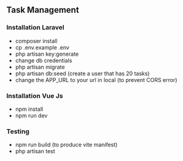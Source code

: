 ## Task Management

### Installation Laravel
   - composer install
   - cp .env.example .env
   - php artisan key:generate
   - change db credentials
   - php artisan migrate
   - php artisan db:seed (create a user that has 20 tasks)
   - change the APP_URL to your url in local (to prevent CORS error)

### Installation Vue Js
   - npm install
   - npm run dev

### Testing
   - npm run build (to produce vite manifest)
   - php artisan test
